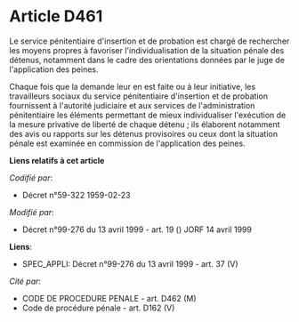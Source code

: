 # Article D461

Le service pénitentiaire d'insertion et de probation est chargé de rechercher les moyens propres à favoriser
l'individualisation de la situation pénale des détenus, notamment dans le cadre des orientations données par le juge de
l'application des peines.

Chaque fois que la demande leur en est faite ou à leur initiative, les travailleurs sociaux du service pénitentiaire
d'insertion et de probation fournissent à l'autorité judiciaire et aux services de l'administration pénitentiaire les
éléments permettant de mieux individualiser l'exécution de la mesure privative de liberté de chaque détenu ; ils élaborent
notamment des avis ou rapports sur les détenus provisoires ou ceux dont la situation pénale est examinée en commission de
l'application des peines.

**Liens relatifs à cet article**

_Codifié par_:

  - Décret n°59-322 1959-02-23

_Modifié par_:

  - Décret n°99-276 du 13 avril 1999 - art. 19 () JORF 14 avril 1999

**Liens**:

  - SPEC_APPLI: Décret n°99-276 du 13 avril 1999 - art. 37 (V)

_Cité par_:

  - CODE DE PROCEDURE PENALE - art. D462 (M)
  - Code de procédure pénale - art. D162 (V)

